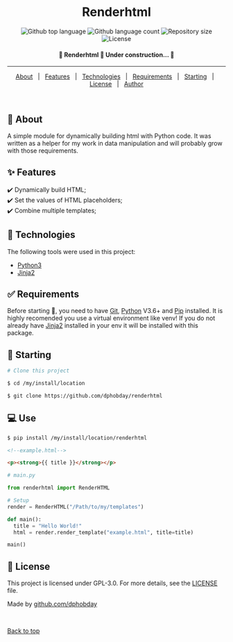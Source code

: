 <h1 align="center">Renderhtml</h1>

<p align="center">
  <img alt="Github top language" src="https://img.shields.io/github/languages/top/dphobday/renderhtml?color=56BEB8">

  <img alt="Github language count" src="https://img.shields.io/github/languages/count/dphobday/renderhtml?color=56BEB8">

  <img alt="Repository size" src="https://img.shields.io/github/repo-size/dphobday/renderhtml?color=56BEB8">

  <img alt="License" src="https://img.shields.io/github/license/dphobday/renderhtml?color=56BEB8">

</p>

<!-- Status -->

 <h4 align="center"> 
	🚧  Renderhtml 🚀 Under construction...  🚧
</h4> 

<hr>

<p align="center">
  <a href="#dart-about">About</a> &#xa0; | &#xa0; 
  <a href="#sparkles-features">Features</a> &#xa0; | &#xa0;
  <a href="#rocket-technologies">Technologies</a> &#xa0; | &#xa0;
  <a href="#white_check_mark-requirements">Requirements</a> &#xa0; | &#xa0;
  <a href="#checkered_flag-starting">Starting</a> &#xa0; | &#xa0;
  <a href="#memo-license">License</a> &#xa0; | &#xa0;
  <a href="https://github.com/dphobday" target="_blank">Author</a>
</p>

<br>

## :dart: About ##

A simple module for dynamically building html with Python code. It was written as a helper for my work in data manipulation and will probably grow with those requirements. 

## :sparkles: Features ##

:heavy_check_mark: Dynamically build HTML;\
:heavy_check_mark: Set the values of HTML placeholders;\
:heavy_check_mark: Combine multiple templates;

## :rocket: Technologies ##

The following tools were used in this project:

- [Python3](https://python.org/)
- [Jinja2](https://pypi.org/project/Jinja2/)

## :white_check_mark: Requirements ##

Before starting :checkered_flag:, you need to have [Git](https://git-scm.com), [Python](https://python.org/) V3.6+ and [Pip](https://pypi.org/project/Jinja2/) installed. It is highly recomended you use a virtual environment like venv! If you do not already have [Jinja2](https://pypi.org/project/Jinja2/) installed in your env it will be installed with this package.

## :checkered_flag: Starting ##

```bash
# Clone this project

$ cd /my/install/location

$ git clone https://github.com/dphobday/renderhtml
```
## :computer: Use ##
```bash
$ pip install /my/install/location/renderhtml
```

```html
<!--example.html-->

<p><strong>{{ title }}</strong></p>
```

``` python
# main.py

from renderhtml import RenderHTML

# Setup
render = RenderHTML("/Path/to/my/templates")

def main():
  title = "Hello World!"
  html = render.render_template("example.html", title=title)

main()
```


## :memo: License ##

This project is licensed under GPL-3.0. For more details, see the [LICENSE](LICENSE) file.


Made by <a href="https://github.com/dphobday" target="_blank">github.com/dphobday</a>

&#xa0;

<a href="#top">Back to top</a>

